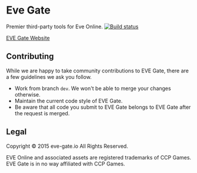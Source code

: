 # Eve Gate
Premier third-party tools for Eve Online.
[![Build status](https://ci.appveyor.com/api/projects/status/016pg8yl81jkb3bx?svg=true)](https://ci.appveyor.com/project/Wehttam664/eve-gate)

[EVE Gate Website](http://vevox.io)

## Contributing
While we are happy to take community contributions to EVE Gate, there are a few guidelines we ask you follow.
- Work from branch `dev`. We won't be able to merge your changes otherwise.
- Maintain the current code style of EVE Gate.
- Be aware that all code you submit to EVE Gate belongs to EVE Gate after the request is merged.

## Legal
Copyright &copy; 2015 eve-gate.io All Rights Reserved.

EVE Online and associated assets are registered trademarks of CCP Games. EVE Gate is in no way affiliated with CCP Games.
